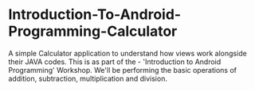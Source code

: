 # Introduction-To-Android-Programming-Calculator

A simple Calculator application to understand how views work alongside their JAVA codes. This is as part of the - 'Introduction to Android Programming' Workshop. We'll be performing the basic operations of addition, subtraction, multiplication and division.

